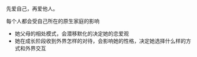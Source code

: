 
先爱自己，再爱他人。

每个人都会受自己所在的原生家庭的影响
- 她父母的相处模式，会潜移默化的决定她的恋爱观
- 她在成长阶段收到外界怎样的对待，会影响她的性格，决定她选择什么样的方式和外界交互


